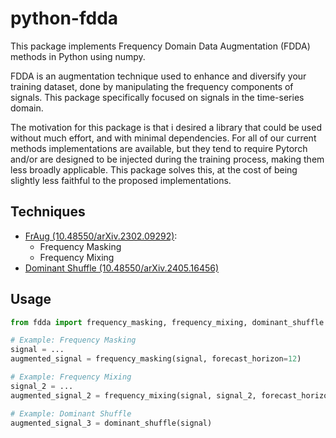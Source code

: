 # python-fdda

This package implements Frequency Domain Data Augmentation (FDDA) methods in Python
using numpy.

FDDA is an augmentation technique used to enhance and diversify your training dataset,
done by manipulating the frequency components of signals. This package specifically
focused on signals in the time-series domain.

The motivation for this package is that i desired a library that could be used
without much effort, and with minimal dependencies. For all of our current methods
implementations are available, but they tend to require Pytorch and/or are designed
to be injected during the training process, making them less broadly applicable. This
package solves this, at the cost of being slightly less faithful to the proposed
implementations.

## Techniques

- [FrAug (10.48550/arXiv.2302.09292)](https://arxiv.org/abs/2302.09292):
  - Frequency Masking
  - Frequency Mixing
- [Dominant Shuffle (10.48550/arXiv.2405.16456)](https://arxiv.org/abs/2405.16456v1)

## Usage

```python
from fdda import frequency_masking, frequency_mixing, dominant_shuffle

# Example: Frequency Masking
signal = ...
augmented_signal = frequency_masking(signal, forecast_horizon=12)

# Example: Frequency Mixing
signal_2 = ...
augmented_signal_2 = frequency_mixing(signal, signal_2, forecast_horizon=12)

# Example: Dominant Shuffle
augmented_signal_3 = dominant_shuffle(signal)
```
